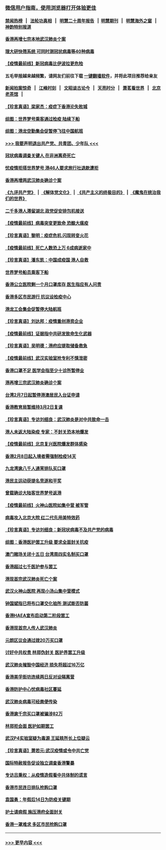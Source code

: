 ### [微信用户指南，使用浏览器打开体验更佳](https://github.com/gfw-breaker/banned-news1/blob/master/indexes/wechat-guide.md?t=0)
#### [禁闻热榜](热点新闻.md?t=0)  &nbsp;&nbsp;|&nbsp;&nbsp; [法轮功真相](https://github.com/gfw-breaker/truth/blob/master/README.md?t=0) &nbsp;&nbsp;|&nbsp;&nbsp; [明慧二十周年报告](https://github.com/gfw-breaker/mh-reports/blob/master/README.md?t=0) &nbsp;&nbsp;|&nbsp;&nbsp;[明慧期刊](https://github.com/gfw-breaker/mh-qikan) &nbsp;&nbsp;|&nbsp;&nbsp; [明慧海外之窗](https://github.com/gfw-breaker/mh-news/blob/master/README.md?t=0) &nbsp;&nbsp;|&nbsp;&nbsp; [神韵特别报道](https://github.com/gfw-breaker/mh-news/blob/master/shenyun.md?t=0)
#### [香港再增七宗本地武汉肺炎个案](../pages/nsc415/n11862405.md?t=02121711) 
#### [理大研快筛系统 可同时测冠状病毒等40种病毒](../pages/nsc415/n11862376.md?t=02121711) 
#### [【疫情最前线】新冠病毒比伊波拉更危险](../pages/nsc415/n11862199.md?t=02121711) 
#### 五毛举报越来越频繁，请网友们前往下载 [一键翻墙软件](https://github.com/gfw-breaker/ssr-accounts)，并将此项目推荐给亲友
#### [新闻拍案惊奇](https://github.com/gfw-breaker/banned-news1/blob/master/pages/link4.md) &nbsp;&nbsp;|&nbsp;&nbsp; [江峰时刻](https://github.com/gfw-breaker/banned-news1/blob/master/pages/link4.md) &nbsp;&nbsp;|&nbsp;&nbsp; [文昭谈古论今](https://github.com/gfw-breaker/banned-news1/blob/master/pages/link4.md) &nbsp;&nbsp;|&nbsp;&nbsp; [天亮时分](https://github.com/gfw-breaker/banned-news1/blob/master/pages/link4.md) &nbsp;&nbsp;|&nbsp;&nbsp; [萧茗看世界](https://github.com/gfw-breaker/banned-news1/blob/master/pages/link4.md) &nbsp;&nbsp;|&nbsp;&nbsp; [北京老茶馆](https://github.com/gfw-breaker/banned-news1/blob/master/pages/link4.md) &nbsp;&nbsp;|&nbsp;&nbsp; 
#### [【珍言真语】梁家杰：疫症下香港沦失败城](../pages/nsc415/n11861588.md?t=02121711) 
#### [组图：世界梦号乘客通过检疫 陆续下船](../pages/nsc415/n11858302.md?t=02121711) 
#### [组图：港龙空勤集会促暂停飞往中国航班](../pages/nsc415/n11858190.md?t=02121711) 
#### [>>> 我要声明退出共产党、共青团、少年队 <<<](https://github.com/begood0513/goodnews/blob/master/quit/letter.md) 
#### [冠状病毒调查关键人 在非洲离奇死亡](../pages/nsc415/n11859798.md?t=02121711) 
#### [忧疫情拒搭世界梦号 港46人要求旅行社退款遭拒](../pages/nsc415/n11859849.md?t=02121711) 
#### [香港再增两武汉肺炎确诊个案](../pages/nsc415/n11859833.md?t=02121711) 
#### [《九评共产党》](https://github.com/begood0513/9ping.md/blob/master/README.md) &nbsp;|&nbsp; [《解体党文化》](../../../../jtdwh.md/blob/master/README.md)  &nbsp;|&nbsp; [《共产主义的终极目的》](../../../../gczydzjmd.md/blob/master/README.md) &nbsp;|&nbsp; [《魔鬼在统治我们的世界》](../../../../mgztzwmdsj.md/blob/master/README.md) 
#### [二千多港人滞留湖北 政党促安排包机接送](../pages/nsc415/n11859831.md?t=02121711) 
#### [【疫情最前线】病毒突变更致命 恐酿大瘟疫](../pages/nsc415/n11859604.md?t=02121711) 
#### [【珍言真语】黎明：疫症危机 闪现转变火花](../pages/nsc415/n11859199.md?t=02121711) 
#### [【疫情最前线】死亡人数恐上万 6成病逝家中](../pages/nsc415/n11856687.md?t=02121711) 
#### [【珍言真语】潘东凯：中国成疫国 港人自救](../pages/nsc415/n11856962.md?t=02121711) 
#### [世界梦号船员乘客下船](../pages/nsc415/n11856883.md?t=02121711) 
#### [香港公立医院剩一个月口罩库存 医生指应有人问责](../pages/nsc415/n11856875.md?t=02121711) 
#### [香港多区市民游行 抗议设检疫中心](../pages/nsc415/n11856866.md?t=02121711) 
#### [港龙工会集会促暂停大陆航班](../pages/nsc415/n11856840.md?t=02121711) 
#### [【珍言真语】刘达邦：疫情重创港资企业](../pages/nsc415/n11854274.md?t=02121711) 
#### [【疫情最前线】证据指中共研发致命生化武器](../pages/nsc415/n11853087.md?t=02121711) 
#### [【珍言真语】吴明德：港府应提取储备救急](../pages/nsc415/n11852734.md?t=02121711) 
#### [【疫情最前线】武汉实验室抢专利不慎泄密](../pages/nsc415/n11850310.md?t=02121711) 
#### [香港口罩不足 医学会指至少十诊所暂停业](../pages/nsc415/n11850301.md?t=02121711) 
#### [港再增三宗武汉肺炎确诊个案](../pages/nsc415/n11850328.md?t=02121711) 
#### [台湾2月7日起暂停港澳居民入台证申请](../pages/nsc415/n11850304.md?t=02121711) 
#### [香港教育局暂维持3月2日复课](../pages/nsc415/n11850260.md?t=02121711) 
#### [【珍言真语】专访刘细良：武汉肺炎是对中共致命一击](../pages/nsc415/n11849934.md?t=02121711) 
#### [港人未返大陆染疫 专家：不封关恐本地爆发](../pages/nsc415/n11848021.md?t=02121711) 
#### [【疫情最前线】北京复兴医院爆发群体感染](../pages/nsc415/n11847626.md?t=02121711) 
#### [香港2月8日起入境者需强制检疫14天](../pages/nsc415/n11847658.md?t=02121711) 
#### [九龙湾逾八千人通宵排队买口罩](../pages/nsc415/n11847647.md?t=02121711) 
#### [港民主运动获提名竞逐和平奖](../pages/nsc415/n11847633.md?t=02121711) 
#### [曾载确诊大陆客世界梦号返港](../pages/nsc415/n11847608.md?t=02121711) 
#### [【疫情最前线】火神山医院如集中营 被军管](../pages/nsc415/n11847524.md?t=02121711) 
#### [病毒攻入北京大院 红二代先用美特效药](../pages/nsc415/n11847427.md?t=02121711) 
#### [【珍言真语】专访刘细良：新冠状病毒不及共产党的病毒](../pages/nsc415/n11847164.md?t=02121711) 
#### [组图：香港医护罢工升级 要求全面封关抗疫](../pages/nsc415/n11844107.md?t=02121711) 
#### [澳门赌场关闭十五日 台湾周四实名制买口罩](../pages/nsc415/n11845083.md?t=02121711) 
#### [香港超过七千医护参与罢工](../pages/nsc415/n11845051.md?t=02121711) 
#### [港现首宗武汉肺炎死亡个案](../pages/nsc415/n11844998.md?t=02121711) 
#### [武汉火神山医院 再现小汤山集中营模式](../pages/nsc415/n11844763.md?t=02121711) 
#### [钟国斌指已将布口罩交化验所 测试能否防菌](../pages/nsc415/n11842783.md?t=02121711) 
#### [香港HAEA宣布启动第二阶段罢工](../pages/nsc415/n11842723.md?t=02121711) 
#### [香港现首宗人传人武汉肺炎](../pages/nsc415/n11842766.md?t=02121711) 
#### [元朗区议会通过拨20万买口罩](../pages/nsc415/n11842754.md?t=02121711) 
#### [讨好中共权贵 林郑伪封关 医护界罢工升级](../pages/nsc415/n11842359.md?t=02121711) 
#### [武汉肺炎摧毁中国经济 损失将超过16万亿](../pages/nsc415/n11839723.md?t=02121711) 
#### [香港美孚街坊连续两日反对设隔离营](../pages/nsc415/n11839962.md?t=02121711) 
#### [香港防护中心忧病毒社区蔓延](../pages/nsc415/n11839933.md?t=02121711) 
#### [武汉肺炎病毒可经粪便传染](../pages/nsc415/n11839939.md?t=02121711) 
#### [香港逾千宗买口罩被骗涉82万](../pages/nsc415/n11839914.md?t=02121711) 
#### [林郑拒会面 医护如期罢工](../pages/nsc415/n11839892.md?t=02121711) 
#### [武汉P4实验室疑为毒源 王延轶所长上位疑云](../pages/nsc415/n11835543.md?t=02121711) 
#### [【珍言真语】萧若元:武汉疫情或令中共亡党](../pages/nsc415/n11829394.md?t=02121711) 
#### [国际特赦报告促设独立调查香港警暴](../pages/nsc415/n11833845.md?t=02121711) 
#### [专访吕秉权：从疫情造假看中共体制的谎言](../pages/nsc415/n11833813.md?t=02121711) 
#### [香港市民连日排队抢购口罩](../pages/nsc415/n11833794.md?t=02121711) 
#### [袁国勇：年假后14日为防疫关键期](../pages/nsc415/n11831088.md?t=02121711) 
#### [护士请病假 施压港府全面封关](../pages/nsc415/n11831030.md?t=02121711) 
#### [香港一罩难求 多区市民抢购口罩](../pages/nsc415/n11831002.md?t=02121711) 

----
#### [ >>> 更早内容 <<< ](../indexes/nsc415-earlier.md)
